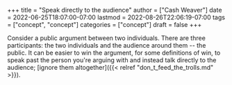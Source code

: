+++
title = "Speak directly to the audience"
author = ["Cash Weaver"]
date = 2022-06-25T18:07:00-07:00
lastmod = 2022-08-26T22:06:19-07:00
tags = ["concept", "concept"]
categories = ["concept"]
draft = false
+++

Consider a public argument between two individuals. There are three participants: the two individuals and the audience around them -- the public. It can be easier to win the argument, for some definitions of win, to speak past the person you're arguing with and instead talk directly to the audience; [ignore them altogether]({{< relref "don_t_feed_the_trolls.md" >}}).
